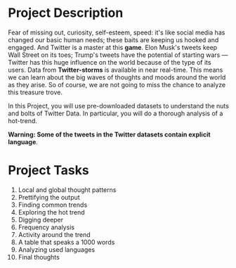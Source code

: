 # Project Description
Fear of missing out, curiosity, self-esteem, speed: it's like social media has changed our basic human needs; 
these baits are keeping us hooked and engaged. 
And Twitter is a master at this **game**. Elon Musk's tweets keep Wall Street on its toes; Trump's tweets have the potential of starting wars — Twitter has 
this huge influence on the world because of the type of its users. Data from __Twitter-storms__ is available in near real-time. 
This means we can learn about the big waves of thoughts and moods around the world as they arise. So of course, we are not going to miss the chance to analyze this treasure trove.

In this Project, you will use pre-downloaded datasets to understand the nuts and bolts of Twitter Data. In particular, you will do a thorough analysis of a hot-trend.

__Warning: Some of the tweets in the Twitter datasets contain explicit language__.

# Project Tasks
1. Local and global thought patterns
2. Prettifying the output
3. Finding common trends
4. Exploring the hot trend
5. Digging deeper
6. Frequency analysis
7. Activity around the trend
8. A table that speaks a 1000 words
9. Analyzing used languages
10. Final thoughts
